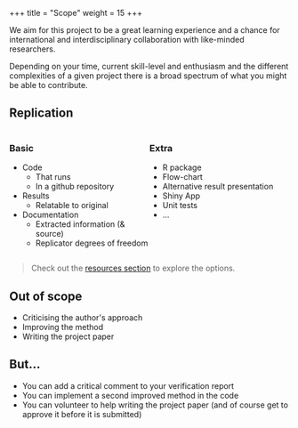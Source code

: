 +++
title = "Scope"
weight = 15
+++
<style>
.column {
  float: left;
  width: 50%;
}

/* Clear floats after the columns */
.row:after {
  content: "";
  display: table;
  clear: both;
}
</style>
We aim for this project to be a great learning experience and a chance for international and interdisciplinary collaboration with like-minded researchers.

Depending on your time, current skill-level and enthusiasm and the different complexities of a given project  there is a broad spectrum of what you might be able to contribute.

## Replication

<div class="row">
  <div class="column">

### Basic
- Code
	* That runs
	* In a github repository
- Results
	* Relatable to original
- Documentation
	* Extracted information (& source)
	* Replicator degrees of freedom
	</div>

<div class="column">

### Extra

- R package
- Flow-chart 
- Alternative result presentation
- Shiny App
- Unit tests
- ...

 </div>
</div>




> Check out the [resources section](#resources) to explore the options.

## Out of scope
- Criticising the author's approach
- Improving the method
- Writing the project paper

## But...
- You can add a critical comment to your verification report
- You can implement a second improved method in the code
- You can volunteer to help writing the project paper (and of course get to approve it before it is submitted)
